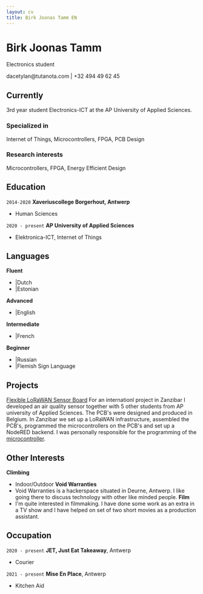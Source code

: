 ```yaml
---
layout: cv
title: Birk Joonas Tamm EN
---
```

# Birk Joonas Tamm
Electronics student


<div id="webaddress">
dacetylan@tutanota.com | +32 494 49 62 45
</div>

## Currently

3rd year student Electronics-ICT at the AP University of Applied Sciences.

### Specialized in

Internet of Things, Microcontrollers, FPGA, PCB Design

### Research interests

Microcontrollers, FPGA, Energy Efficient Design


## Education

`2014-2020`
__Xaveriuscollege Borgerhout, Antwerp__

- Human Sciences

`2020 - present`
__AP University of Applied Sciences__

- Elektronica-ICT, Internet of Things

## Languages

__Fluent__
- |Dutch
- |Estonian

__Advanced__
- |English

__Intermediate__
- |French

__Beginner__
- |Russian
- |Flemish Sign Language

## Projects

<a href="https://ap-it-gh.github.io/iot-at-kist/#/">Flexible LoRaWAN Sensor Board</a> 
For an internationl project in Zanzibar I developed an air quality sensor together with 5 other students from AP university of Applied Sciences. The PCB's were designed and produced in Belgium. In Zanzibar we set up a LoRaWAN infrastructure, assembled the PCB's, programmed the microcontrollers on the PCB's and set up a NodeRED backend. I was personally responsible for the programming of the <a href="https://ww1.microchip.com/downloads/aemDocuments/documents/MCU32/ProductDocuments/DataSheets/SAM-D21-DA1-Family-Data-Sheet-DS40001882H.pdf">microcontroller</a>. 

## Other Interests
__Climbing__
- Indoor/Outdoor
__Void Warranties__
- Void Warranties is a hackerspace situated in Deurne, Antwerp. I like going there to discuss technology with other like minded people.
__Film__
- I'm quite interested in filmmaking. I have done some work as an extra in a TV show and I have helped on set of two short movies as a production assistant.
## Occupation

`2020 - present`
__JET, Just Eat Takeaway__, Antwerp

- Courier

`2021 - present`
__Mise En Place__, Antwerp

- Kitchen Aid

<!-- ### Footer

Last updated: October 2022 -->


